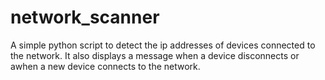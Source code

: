 # network_scanner
A simple python script to detect the ip addresses of devices connected to the network. It also displays a message when a device disconnects or awhen a new device connects to the network.
